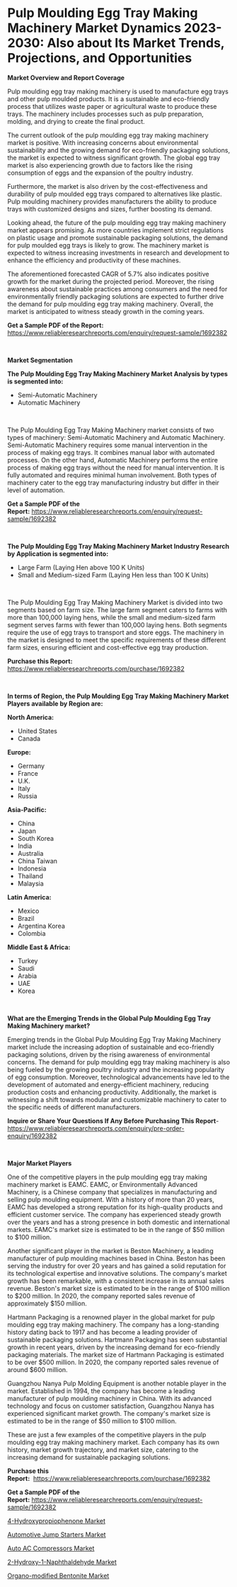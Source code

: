 <p><h1>Pulp Moulding Egg Tray Making Machinery Market Dynamics 2023-2030: Also about Its Market Trends, Projections, and Opportunities</h1></p><p><strong>Market Overview and Report Coverage</strong></p>
<p><p>Pulp moulding egg tray making machinery is used to manufacture egg trays and other pulp moulded products. It is a sustainable and eco-friendly process that utilizes waste paper or agricultural waste to produce these trays. The machinery includes processes such as pulp preparation, molding, and drying to create the final product.</p><p>The current outlook of the pulp moulding egg tray making machinery market is positive. With increasing concerns about environmental sustainability and the growing demand for eco-friendly packaging solutions, the market is expected to witness significant growth. The global egg tray market is also experiencing growth due to factors like the rising consumption of eggs and the expansion of the poultry industry.</p><p>Furthermore, the market is also driven by the cost-effectiveness and durability of pulp moulded egg trays compared to alternatives like plastic. Pulp moulding machinery provides manufacturers the ability to produce trays with customized designs and sizes, further boosting its demand.</p><p>Looking ahead, the future of the pulp moulding egg tray making machinery market appears promising. As more countries implement strict regulations on plastic usage and promote sustainable packaging solutions, the demand for pulp moulded egg trays is likely to grow. The machinery market is expected to witness increasing investments in research and development to enhance the efficiency and productivity of these machines.</p><p>The aforementioned forecasted CAGR of 5.7% also indicates positive growth for the market during the projected period. Moreover, the rising awareness about sustainable practices among consumers and the need for environmentally friendly packaging solutions are expected to further drive the demand for pulp moulding egg tray making machinery. Overall, the market is anticipated to witness steady growth in the coming years.</p></p>
<p><strong>Get a Sample PDF of the Report:</strong> <a href="https://www.reliableresearchreports.com/enquiry/request-sample/1692382">https://www.reliableresearchreports.com/enquiry/request-sample/1692382</a></p>
<p>&nbsp;</p>
<p><strong>Market Segmentation</strong></p>
<p><strong>The Pulp Moulding Egg Tray Making Machinery Market Analysis by types is segmented into:</strong></p>
<p><ul><li>Semi-Automatic Machinery</li><li>Automatic Machinery</li></ul></p>
<p>&nbsp;</p>
<p><p>The Pulp Moulding Egg Tray Making Machinery market consists of two types of machinery: Semi-Automatic Machinery and Automatic Machinery. Semi-Automatic Machinery requires some manual intervention in the process of making egg trays. It combines manual labor with automated processes. On the other hand, Automatic Machinery performs the entire process of making egg trays without the need for manual intervention. It is fully automated and requires minimal human involvement. Both types of machinery cater to the egg tray manufacturing industry but differ in their level of automation.</p></p>
<p><strong>Get a Sample PDF of the Report:</strong>&nbsp;<a href="https://www.reliableresearchreports.com/enquiry/request-sample/1692382">https://www.reliableresearchreports.com/enquiry/request-sample/1692382</a></p>
<p>&nbsp;</p>
<p><strong>The Pulp Moulding Egg Tray Making Machinery Market Industry Research by Application is segmented into:</strong></p>
<p><ul><li>Large Farm (Laying Hen above 100 K Units)</li><li>Small and Medium-sized Farm (Laying Hen less than 100 K Units)</li></ul></p>
<p>&nbsp;</p>
<p><p>The Pulp Moulding Egg Tray Making Machinery Market is divided into two segments based on farm size. The large farm segment caters to farms with more than 100,000 laying hens, while the small and medium-sized farm segment serves farms with fewer than 100,000 laying hens. Both segments require the use of egg trays to transport and store eggs. The machinery in the market is designed to meet the specific requirements of these different farm sizes, ensuring efficient and cost-effective egg tray production.</p></p>
<p><strong>Purchase this Report:</strong>&nbsp; <a href="https://www.reliableresearchreports.com/purchase/1692382">https://www.reliableresearchreports.com/purchase/1692382</a></p>
<p>&nbsp;</p>
<p><strong>In terms of Region, the Pulp Moulding Egg Tray Making Machinery Market Players available by Region are:</strong></p>
<p>
    <p> <strong> North America: </strong>
        <ul>
            <li>United States</li>
            <li>Canada</li>
        </ul>
        </p> 
    <p> <strong> Europe: </strong>
        <ul>
            <li>Germany</li>
            <li>France</li>
            <li>U.K.</li>
            <li>Italy</li>
            <li>Russia</li>
        </ul>
        </p> 
    <p> <strong> Asia-Pacific: </strong>
        <ul>
            <li>China</li>
            <li>Japan</li>
            <li>South Korea</li>
            <li>India</li>
            <li>Australia</li>
            <li>China Taiwan</li>
            <li>Indonesia</li>
            <li>Thailand</li>
            <li>Malaysia</li>
        </ul>
        </p> 
    <p> <strong> Latin America: </strong>
        <ul>
            <li>Mexico</li>
            <li>Brazil</li>
            <li>Argentina Korea</li>
            <li>Colombia</li>
        </ul>
        </p> 
    <p> <strong> Middle East & Africa: </strong>
        <ul>
            <li>Turkey</li>
            <li>Saudi</li>
            <li>Arabia</li>
            <li>UAE</li>
            <li>Korea</li>
        </ul>
    </p>
    </p>
<p>&nbsp;</p>
<p><strong>What are the Emerging Trends in the Global Pulp Moulding Egg Tray Making Machinery market?</strong></p>
<p><p>Emerging trends in the Global Pulp Moulding Egg Tray Making Machinery market include the increasing adoption of sustainable and eco-friendly packaging solutions, driven by the rising awareness of environmental concerns. The demand for pulp moulding egg tray making machinery is also being fueled by the growing poultry industry and the increasing popularity of egg consumption. Moreover, technological advancements have led to the development of automated and energy-efficient machinery, reducing production costs and enhancing productivity. Additionally, the market is witnessing a shift towards modular and customizable machinery to cater to the specific needs of different manufacturers.</p></p>
<p><strong>Inquire or Share Your Questions If Any Before Purchasing This Report</strong>- <a href="https://www.reliableresearchreports.com/enquiry/pre-order-enquiry/1692382">https://www.reliableresearchreports.com/enquiry/pre-order-enquiry/1692382</a></p>
<p>&nbsp;</p>
<p><strong>Major Market Players</strong></p>
<p><p>One of the competitive players in the pulp moulding egg tray making machinery market is EAMC. EAMC, or Environmentally Advanced Machinery, is a Chinese company that specializes in manufacturing and selling pulp moulding equipment. With a history of more than 20 years, EAMC has developed a strong reputation for its high-quality products and efficient customer service. The company has experienced steady growth over the years and has a strong presence in both domestic and international markets. EAMC's market size is estimated to be in the range of $50 million to $100 million.</p><p>Another significant player in the market is Beston Machinery, a leading manufacturer of pulp moulding machines based in China. Beston has been serving the industry for over 20 years and has gained a solid reputation for its technological expertise and innovative solutions. The company's market growth has been remarkable, with a consistent increase in its annual sales revenue. Beston's market size is estimated to be in the range of $100 million to $200 million. In 2020, the company reported sales revenue of approximately $150 million.</p><p>Hartmann Packaging is a renowned player in the global market for pulp moulding egg tray making machinery. The company has a long-standing history dating back to 1917 and has become a leading provider of sustainable packaging solutions. Hartmann Packaging has seen substantial growth in recent years, driven by the increasing demand for eco-friendly packaging materials. The market size of Hartmann Packaging is estimated to be over $500 million. In 2020, the company reported sales revenue of around $600 million.</p><p>Guangzhou Nanya Pulp Molding Equipment is another notable player in the market. Established in 1994, the company has become a leading manufacturer of pulp moulding machinery in China. With its advanced technology and focus on customer satisfaction, Guangzhou Nanya has experienced significant market growth. The company's market size is estimated to be in the range of $50 million to $100 million.</p><p>These are just a few examples of the competitive players in the pulp moulding egg tray making machinery market. Each company has its own history, market growth trajectory, and market size, catering to the increasing demand for sustainable packaging solutions.</p></p>
<p><strong>Purchase this Report:</strong>&nbsp;&nbsp;<a href="https://www.reliableresearchreports.com/purchase/1692382">https://www.reliableresearchreports.com/purchase/1692382</a></p>
<p></p>
<p><strong>Get a Sample PDF of the Report:</strong>&nbsp;<a href="https://www.reliableresearchreports.com/enquiry/request-sample/1692382">https://www.reliableresearchreports.com/enquiry/request-sample/1692382</a></p>
<p><p><a href="https://medium.com/@eltaroberts2662/4-hydroxypropiophenone-market-analysis-and-sze-forecasted-for-period-from-2023-to-2030-3ea4d98edbc2">4-Hydroxypropiophenone Market</a></p><p><a href="https://www.linkedin.com/pulse/decoding-automotive-jump-starters-market-deep-dive-latest-8txre/">Automotive Jump Starters Market</a></p><p><a href="https://www.linkedin.com/pulse/auto-ac-compressors-market-size-share-amp-trends-analysis-zdppe/">Auto AC Compressors Market</a></p><p><a href="https://medium.com/@soloncarter2662/2-hydroxy-1-naphthaldehyde-market-exploring-market-share-market-trends-and-future-growth-fc27ce48a319">2-Hydroxy-1-Naphthaldehyde Market</a></p><p><a href="https://github.com/zebdakicsin/Market-Research-Report-List-1/blob/main/organo-modified-bentonite-market.md">Organo-modified Bentonite Market</a></p></p>